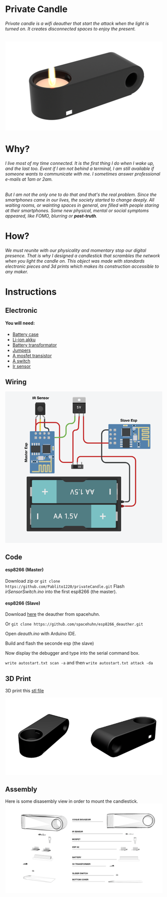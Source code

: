 # Private Candle 
###### Private candle is a wifi deauther that start the attack when the light is turned on. It creates disconnected spaces to enjoy the present.

![GitHub Logo](/img/highRenderPrivate.png)

# Why? 
###### I live most of my time connected. It is the first thing I do when I wake up, and the last too. Event if I am not behind a terminal, I am still available if someone wants to communicate with me. I sometimes answer professional e-mails at 1am or 2am. 
###### But I am not the only one to do that and that's the real problem. Since the smartphones came in our lives, the society started to change deeply. All waiting rooms, or wainting spaces in general, are filled with people staring at their smartphones. Some new physical, mental or social symptoms appeared, like *FOMO*, *blurring* or **post-truth**. 

# How?
###### We must reunite with our physicality and momentary stop our digital presence. That is why I designed a candlestick that scrambles the network when you light the candle on. This object was made with standards electronic pieces and 3d prints which makes its construction accessible to any maker. 

# Instructions
## Electronic
#### You will need: 
* [Battery case ](https://www.bastelgarage.ch/solar-lipo/18650-batteriefach-batteriehalter-mit-anschlusskabel)
* [Li-ion akku](https://www.bastelgarage.ch/solar-lipo/14500-3-7v-li-ion-akku-750mah-icr14500)
* [Battery transformator](https://www.bastelgarage.ch/solar-lipo/sparkfun-lipo-battery-manager-battery-babysitter)
* [Jumpers](https://www.bastelgarage.ch/kabel-litzen/kabel-leitungen/flachkabel-idc-fc-regenbogen-40p-28awg)
* [A mosfet transistor](https://www.play-zone.ch/en/sparkfun-mosfet-power-control-kit.html)
* [A switch](https://www.bastelgarage.ch/schiebeschalter-dpdt-ein-ein-6-polig?search=switch)
* [Ir sensor](https://www.bastelgarage.ch/ir-infrarot-flammensensor?search=ir%20sensor)

## Wiring
![GitHub Logo](/img/wiring.png)

## Code 
#### esp8266 (Master)
Download zip or `git clone https://github.com/Pablito1220/privateCandle.git`
Flash *irSensorSwitch.ino* into the first esp8266 (the master). 

#### esp8266 (Slave)

  Download [here](https://github.com/spacehuhn/esp8266_deauther) the deauther from spacehuhn. 

  Or
  `git clone https://github.com/spacehuhn/esp8266_deauther.git`
  
  Open *deauth.ino* with Arduino IDE. 

  Build and flash the seconde esp (the slave)

  Now display the debugger and type into the serial command box. 

  `write autostart.txt scan -a`
  and then
  `write autostart.txt attack -da`

## 3D Print

3D print this [stl file](https://www.thingiverse.com/thing:4119505)

![GitHub Logo](/img/rendu1.png)

## Assembly

Here is some disasembly view in order to mount the candlestick.
![GitHub Logo](/img/eclate.png)
